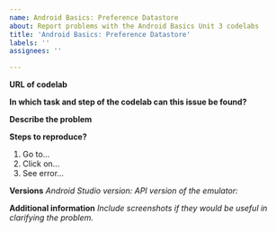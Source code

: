 ```yaml
---
name: Android Basics: Preference Datastore
about: Report problems with the Android Basics Unit 3 codelabs
title: 'Android Basics: Preference Datastore'
labels: ''
assignees: ''

---
```


**URL of codelab**


**In which task and step of the codelab can this issue be found?**


**Describe the problem**




**Steps to reproduce?**
1. Go to...
2. Click on...
3. See error...

**Versions**
_Android Studio version:_ 
_API version of the emulator:_ 


**Additional information**
_Include screenshots if they would be useful in clarifying the problem._
